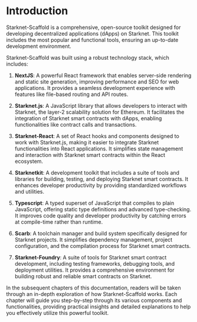 # Introduction

Starknet-Scaffold is a comprehensive, open-source toolkit designed for developing decentralized applications (dApps) on Starknet. This toolkit includes the most popular and functional tools, ensuring an up-to-date development environment.

Starknet-Scaffold was built using a robust technology stack, which includes:

1. **NextJS**: A powerful React framework that enables server-side rendering and static site generation, improving performance and SEO for web applications. It provides a seamless development experience with features like file-based routing and API routes.

2. **Starknet.js**: A JavaScript library that allows developers to interact with Starknet, the layer-2 scalability solution for Ethereum. It facilitates the integration of Starknet smart contracts with dApps, enabling functionalities like contract calls and transactions.

3. **Starknet-React**: A set of React hooks and components designed to work with Starknet.js, making it easier to integrate Starknet functionalities into React applications. It simplifies state management and interaction with Starknet smart contracts within the React ecosystem.

4. **Starknetkit**: A development toolkit that includes a suite of tools and libraries for building, testing, and deploying Starknet smart contracts. It enhances developer productivity by providing standardized workflows and utilities.

5. **Typescript**: A typed superset of JavaScript that compiles to plain JavaScript, offering static type definitions and advanced type-checking. It improves code quality and developer productivity by catching errors at compile-time rather than runtime.

6. **Scarb**: A toolchain manager and build system specifically designed for Starknet projects. It simplifies dependency management, project configuration, and the compilation process for Starknet smart contracts.

7. **Starknet-Foundry**: A suite of tools for Starknet smart contract development, including testing frameworks, debugging tools, and deployment utilities. It provides a comprehensive environment for building robust and reliable smart contracts on Starknet.

In the subsequent chapters of this documentation, readers will be taken through an in-depth exploration of how Starknet-Scaffold works. Each chapter will guide you step-by-step through its various components and functionalities, providing practical insights and detailed explanations to help you effectively utilize this powerful toolkit.
